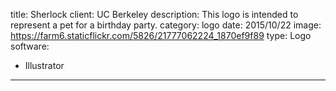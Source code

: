 title: Sherlock
client: UC Berkeley
description: This logo is intended to represent a pet for a birthday party.
category: logo
date: 2015/10/22
image: https://farm6.staticflickr.com/5826/21777062224_1870ef9f89
type: Logo
software:
- Illustrator
---